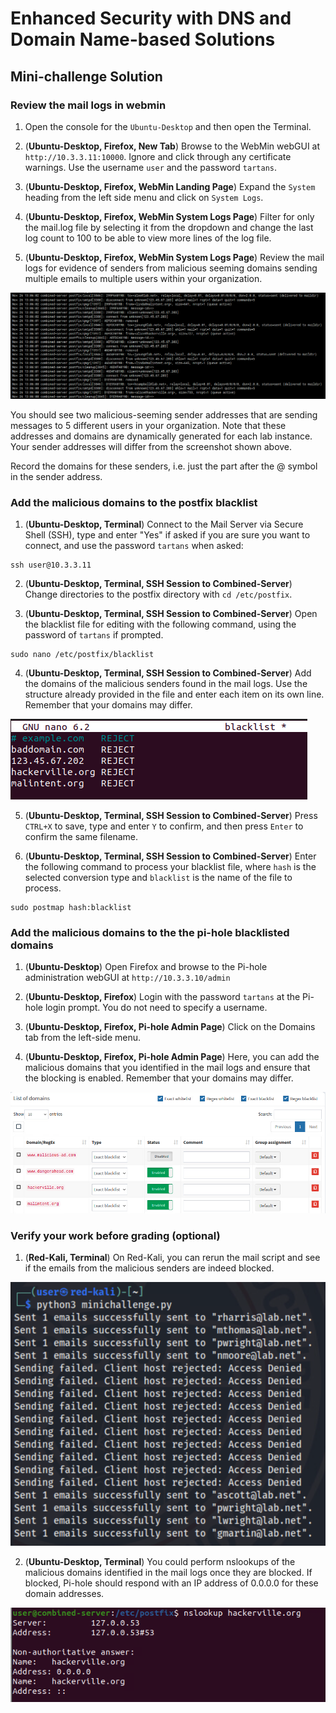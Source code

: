 # Enhanced Security with DNS and Domain Name-based Solutions

## Mini-challenge Solution

### Review the mail logs in webmin

1. Open the console for the `Ubuntu-Desktop` and then open the Terminal.

2. (**Ubuntu-Desktop, Firefox, New Tab**) Browse to the WebMin webGUI at `http://10.3.3.11:10000`. Ignore and click through any certificate warnings. Use the username `user` and the password `tartans`.

3. (**Ubuntu-Desktop, Firefox, WebMin Landing Page**) Expand the `System` heading from the left side menu and click on `System Logs`.

4. (**Ubuntu-Desktop, Firefox, WebMin System Logs Page**) Filter for only the mail.log file by selecting it from the dropdown and change the last log count to 100 to be able to view more lines of the log file.

5. (**Ubuntu-Desktop, Firefox, WebMin System Logs Page**) Review the mail logs for evidence of senders from malicious seeming domains sending multiple emails to multiple users within your organization.

![s01-image48.png](./img/s01-sol1.png)

You should see two malicious-seeming sender addresses that are sending messages to 5 different users in your organization. Note that these addresses and domains are dynamically generated for each lab instance. Your sender addresses will differ from the screenshot shown above.

Record the domains for these senders, i.e. just the part after the @ symbol in the sender address.

### Add the malicious domains to the postfix blacklist

1. (**Ubuntu-Desktop, Terminal**) Connect to the Mail Server via Secure Shell (SSH), type and enter "Yes" if asked if you are sure you want to connect, and use the password `tartans` when asked:

```
ssh user@10.3.3.11
```

2. (**Ubuntu-Desktop, Terminal, SSH Session to Combined-Server**) Change directories to the postfix directory with `cd /etc/postfix`.

3. (**Ubuntu-Desktop, Terminal, SSH Session to Combined-Server**) Open the blacklist file for editing with the following command, using the password of `tartans` if prompted.

```
sudo nano /etc/postfix/blacklist
```

4. (**Ubuntu-Desktop, Terminal, SSH Session to Combined-Server**) Add the domains of the malicious senders found in the mail logs. Use the structure already provided in the file and enter each item on its own line. Remember that your domains may differ.

![s01-image48.png](./img/s01-sol2.png)

5. (**Ubuntu-Desktop, Terminal, SSH Session to Combined-Server**) Press `CTRL+X` to save, type and enter `Y` to confirm, and then press `Enter` to confirm the same filename.

6. (**Ubuntu-Desktop, Terminal, SSH Session to Combined-Server**) Enter the following command to process your blacklist file, where `hash` is the selected conversion type and `blacklist` is the name of the file to process.

```
sudo postmap hash:blacklist
```

### Add the malicious domains to the the pi-hole blacklisted domains

1. (**Ubuntu-Desktop**) Open Firefox and browse to the Pi-hole administration webGUI at `http://10.3.3.10/admin`

2. (**Ubuntu-Desktop, Firefox**) Login with the password `tartans` at the Pi-hole login prompt. You do not need to specify a username.

3. (**Ubuntu-Desktop, Firefox, Pi-hole Admin Page**) Click on the Domains tab from the left-side menu.

4. (**Ubuntu-Desktop, Firefox, Pi-hole Admin Page**) Here, you can add the malicious domains that you identified in the mail logs and ensure that the blocking is enabled. Remember that your domains may differ.

![s01-image48.png](./img/s01-sol3.png)

### Verify your work before grading (optional)

1. (**Red-Kali, Terminal**) On Red-Kali, you can rerun the mail script and see if the emails from the malicious senders are indeed blocked.

![s01-image48.png](./img/s01-sol4.png)

2. (**Ubuntu-Desktop, Terminal**) You could perform nslookups of the malicious domains identified in the mail logs once they are blocked. If blocked, Pi-hole should respond with an IP address of 0.0.0.0 for these domain addresses.

![s01-image48.png](./img/s01-sol5.png)
